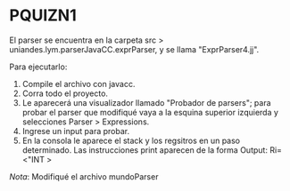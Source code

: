 # PQUIZN1
El parser se encuentra en la carpeta src > uniandes.lym.parserJavaCC.exprParser, y se llama "ExprParser4.jj". 

Para ejecutarlo:

1. Compile el archivo con javacc.
2. Corra todo el proyecto.
3. Le aparecerá una visualizador llamado "Probador de parsers"; para probar el parser que modifiqué vaya a la esquina superior izquierda y selecciones Parser > Expressions.
4. Ingrese un input para probar.
5. En la consola le aparece el stack y los regsitros en un paso determinado. Las instrucciones print aparecen de la forma Output: Ri= \<"INT \>

*Nota*: Modifiqué el archivo mundoParser
